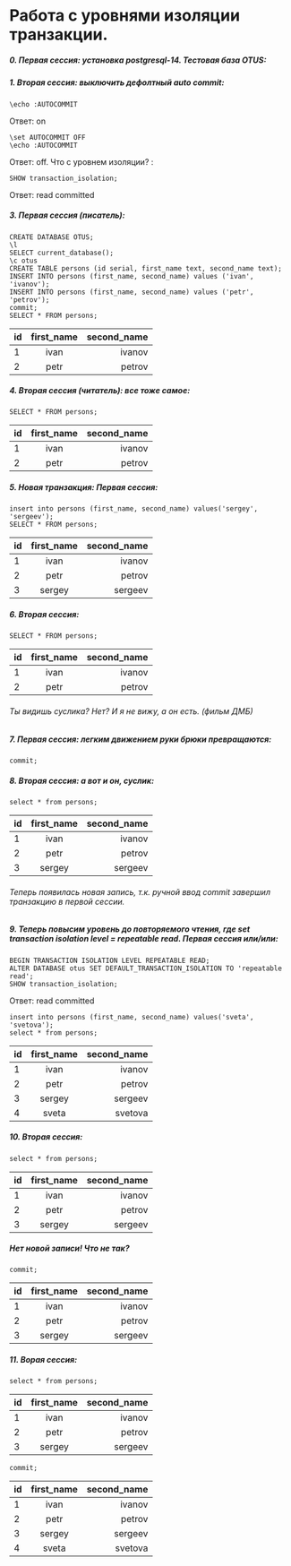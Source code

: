 # Работа с уровнями изоляции транзакции.
##### 0. Первая сессия: установка postgresql-14. Тестовая база OTUS:
##### 1. Вторая сессия: выключить дефолтный auto commit:
```
\echo :AUTOCOMMIT
```
Ответ: on
```
\set AUTOCOMMIT OFF
\echo :AUTOCOMMIT
```
Ответ: off.  Что с уровнем изоляции? :
```
SHOW transaction_isolation;
```
Ответ: read committed
##### 3. Первая сессия (писатель):
```
CREATE DATABASE OTUS;
\l
SELECT current_database();
\c otus
CREATE TABLE persons (id serial, first_name text, second_name text);
INSERT INTO persons (first_name, second_name) values ('ivan', 'ivanov'); 
INSERT INTO persons (first_name, second_name) values ('petr', 'petrov'); 
commit;
SELECT * FROM persons;
```
id|first_name|second_name|
:----|:--------:|-----:
1  |ivan    |ivanov |
2|  petr   |petrov | 

##### 4. Вторая сессия (читатель): все тоже самое:
```
SELECT * FROM persons;
```
id|first_name|second_name|
:----|:--------:|-----:
1  |ivan    |ivanov |
2|  petr   |petrov | 
##### 5. Новая транзакция: Первая сессия:
```
insert into persons (first_name, second_name) values('sergey', 'sergeev');
SELECT * FROM persons;
```
id|first_name|second_name|
:----|:--------:|-----:
1  |ivan    |ivanov |
2|  petr   |petrov | 
3|  sergey   |sergeev | 

##### 6.  Вторая сессия:
```
SELECT * FROM persons;
```
id|first_name|second_name|
:----|:--------:|-----:
1  |ivan    |ivanov |
2|  petr   |petrov | 

###### Ты видишь суслика? Нет? И я не вижу, а он есть. (фильм ДМБ)
##### 7. Первая сессия: легким движением руки брюки превращаются:
```
commit;
```
##### 8. Вторая сессия: а вот и он, суслик:
```
select * from persons;
```
id|first_name|second_name|
:----|:--------:|-----:
1  |ivan    |ivanov |
2|  petr   |petrov | 
3|  sergey   |sergeev |

###### Теперь появилась новая запись, т.к. ручной ввод commit завершил транзакцию в первой сессии.
##### 9. Теперь повысим уровень до повторяемого чтения, где set transaction isolation level = repeatable read. Первая сессия или/или:
```
BEGIN TRANSACTION ISOLATION LEVEL REPEATABLE READ;
ALTER DATABASE otus SET DEFAULT_TRANSACTION_ISOLATION TO 'repeatable read';
SHOW transaction_isolation;
```
Ответ: read committed
```
insert into persons (first_name, second_name) values('sveta', 'svetova');
select * from persons;
```
id|first_name|second_name|
:----|:--------:|-----:
1  |ivan    |ivanov |
2|  petr   |petrov | 
3|  sergey   |sergeev |
4|  sveta   |svetova |

##### 10. Вторая сессия:
```
select * from persons; 
```
id|first_name|second_name|
:----|:--------:|-----:
1  |ivan    |ivanov |
2|  petr   |petrov | 
3|  sergey   |sergeev |

##### Нет новой записи! Что не так?
```
commit;
```
id|first_name|second_name|
:----|:--------:|-----:
1  |ivan    |ivanov |
2|  petr   |petrov | 
3|  sergey   |sergeev |
##### 11. Ворая сессия: 
```
select * from persons;
```
id|first_name|second_name|
:----|:--------:|-----:
1  |ivan    |ivanov |
2|  petr   |petrov | 
3|  sergey   |sergeev |
```
commit;
```
id|first_name|second_name|
:----|:--------:|-----:
1  |ivan    |ivanov |
2|  petr   |petrov | 
3|  sergey   |sergeev |
4|  sveta   |svetova |
































